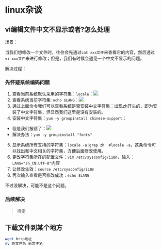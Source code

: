 # linux杂谈
## vi编辑文件中文不显示或者?怎么处理

场景：

当我们想修改一个文件时，往往会先通过`cat xxx文件`来查看它的内容，然后通过`vi xxx文件`来进行修改；但是，我们有时候会遇见一个中文不显示的问题。

解决过程：
### 先怀疑系统编码问题

1. 查看当前系统默认采用的字符集：`locale`：![](https://cdn.jsdelivr.net/gh/Huansheng1/myimg/PicGo/20210808233614.png)
2. 查看系统当前字符集: `echo $LANG`：![](https://cdn.jsdelivr.net/gh/Huansheng1/myimg/PicGo/20210808233659.png)
3. 通过上面命令我们可以查看系统是否安装中文字符集：出现zh开头的，即为安装了中文字符集，但显然我们这里是没有安装的。
4. 安装中文字符集：`yum -y groupinstall chinese-support`：
* 但是我们报错了：![](https://cdn.jsdelivr.net/gh/Huansheng1/myimg/PicGo/20210808233834.png)
* 解决办法：`yum -y groupinstall "fonts"`
5. 显示系统所有支持的字符集：`locale -a|grep zh  #locale -a`，这条命令可以找出和中文相关的字符集，方便后面修改使用。
6. 更改字符集所在的配置文件：`vim /etc/sysconfig/i18n`，输入：`LANG="zh_CN.UTF-8"`内容
7. 让修改生效：`source /etc/sysconfig/i18n`
8. 再次输入查看是否修改成功：`echo $LANG`


不过没解决，可能不是这个问题。
### 后续解决

> 待定

## 下载文件到某个地方
```bash
wget http地址
mv 原文件名 新文件名
```